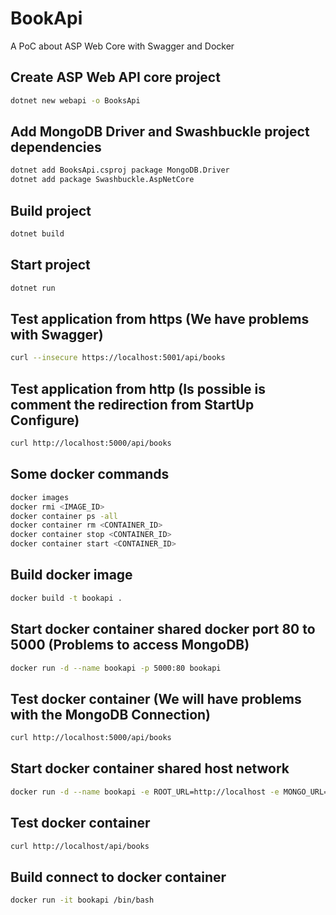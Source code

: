 # BookApi
A PoC about ASP Web Core with Swagger and Docker

## Create ASP Web API core project
```bash
dotnet new webapi -o BooksApi
```

## Add MongoDB Driver and Swashbuckle project dependencies
```bash
dotnet add BooksApi.csproj package MongoDB.Driver
dotnet add package Swashbuckle.AspNetCore
```

## Build project
```bash
dotnet build
```

## Start project
```bash
dotnet run
```

## Test application from https (We have problems with Swagger)
```bash
curl --insecure https://localhost:5001/api/books
```

## Test application from http (Is possible is comment the redirection from StartUp Configure)
```bash
curl http://localhost:5000/api/books
```

## Some docker commands
```bash
docker images
docker rmi <IMAGE_ID>
docker container ps -all
docker container rm <CONTAINER_ID>
docker container stop <CONTAINER_ID>
docker container start <CONTAINER_ID>
```

## Build docker image
```bash
docker build -t bookapi .
```

## Start docker container shared docker port 80 to 5000 (Problems to access MongoDB)
```bash
docker run -d --name bookapi -p 5000:80 bookapi
```

## Test docker container (We will have problems with the MongoDB Connection)
```bash
curl http://localhost:5000/api/books
```

## Start docker container shared host network
```bash
docker run -d --name bookapi -e ROOT_URL=http://localhost -e MONGO_URL=mongodb://localhost:27017 --network="host" bookapi
```

## Test docker container
```bash
curl http://localhost/api/books
```

## Build connect to docker container
```bash
docker run -it bookapi /bin/bash
```
